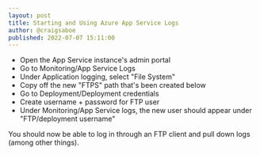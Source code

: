 ```yaml
---
layout: post
title: Starting and Using Azure App Service Logs
author: @craigsaboe
published: 2022-07-07 15:11:00
---
```


* Open the App Service instance's admin portal
* Go to Monitoring/App Service Logs
* Under Application logging, select "File System"
* Copy off the new "FTPS" path that's been created below
* Go to Deployment/Deployment credentials
* Create username + password for FTP user
* Under Monitoring/App Service logs, the new user should appear under "FTP/deployment username"

You should now be able to log in through an FTP client and pull down logs (among other things).